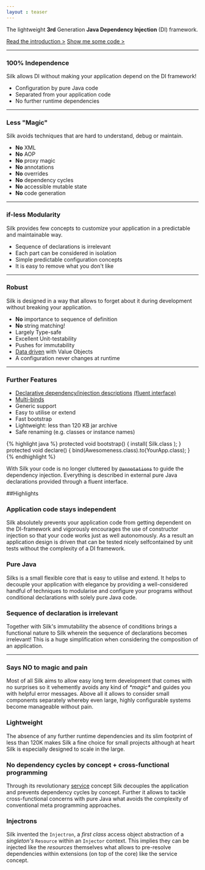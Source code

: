 ```yaml
---
layout : teaser
---
```


The lightweight <nobr><b>3rd</b> Generation <b>Java</nobr> Dependency Injection</b> (DI) framework.

<div class="teaser">
	<a href="userguide/intro.html" class="next">Read the introduction &gt;</a>
	<a class="next" href="userguide/snippets.html">Show me some code &gt;</a>
	<hr/>
	<div>
	<h3>100% Independence</h3></th>
	<p>Silk allows DI without making your application depend on the DI framework!</p>
	<ul>
	<li>Configuration by pure Java code</li>
	<li>Separated from your application code</li>
	<li>No further runtime dependencies</li>
	</ul>
	</div>
	<hr/>
	<div>
	<h3>Less "Magic"</h3>
	<p>Silk avoids techniques that are hard to understand, debug or maintain.</p>
	<ul>
	<li><b>No</b> XML</li>
	<li><b>No</b> AOP</li>
	<li><b>No</b> proxy magic</li>
	<li><b>No</b> annotations</li>
	<li><b>No</b> overrides</li>
	<li><b>No</b> dependency cycles</li>
	<li><b>No</b> accessible mutable state</li>
	<li><b>No</b> code generation</li>
	</ul>
	</div>
	<hr/>
	<div>
	<h3>if-less Modularity</h3>
	<p>Silk provides few concepts to customize your application in a predictable and maintainable way.</p>
	<ul>
	<li>Sequence of declarations is irrelevant</li> 
	<li>Each part can be considered in isolation</li>
	<li>Simple predictable configuration concepts</li>
	<li>It is easy to remove what you don't like</li>
	</ul>
	</div>		
	<hr/>
	<div>
	<h3>Robust</h3>
	<p>Silk is designed in a way that allows to forget about it during development without breaking your application.</p>
	<ul>
	<li><b>No</b> importance to sequence of definition</li>
	<li><b>No</b> string matching!</li>
	<li>Largely Type-safe</li>
	<li>Excellent Unit-testability </li>
	<li>Pushes for immutability</li>
	<li><a href="userguide/data.html">Data driven</a> with Value Objects</li>
	<li>A configuration never changes at runtime</li>
	</ul>
	</div>
	<hr/>
	<div>
	<h3>Further Features</h3>
	<ul>
	<li><a href="userguide/binds.html">Declarative dependency/injection descriptions</a> <a href="userguide/binds.html#binder">(fluent interface)</a></li>
	<li><a href="userguide/binds.html#multi">Multi-binds</a></li>
	<li>Generic support</li>
	<li>Easy to utilise or extend</li>
	<li>Fast bootstrap</li>
	<li>Lightweight: less than 120 KB jar archive</li>
	<li>Safe renaming (e.g. classes or instance names)</li>
	</ul>
	</div>
</div>

{% highlight java %}
protected void bootstrap() {
	install( Silk.class );
}
protected void declare() {
	bind(Awesomeness.class).to(YourApp.class);
}
{% endhighlight %}


With Silk your code is no longer cluttered by <s>`@annotations`</s> to guide the dependency injection. 
Everything is described in external pure Java declarations provided through a fluent interface.

##Highlights

### Application code stays independent 
Silk absolutely prevents your application code from getting dependent on the DI-framework and 
vigorously encourages the use of constructor injection so that your code works just as well autonomously. 
As a result an application design is driven that can be tested nicely selfcontained by unit tests without the complexity of a DI framework.

### Pure Java
Silks is a small flexible core that is easy to utilise and extend. 
It helps to decouple your application with elegance by providing a well-considered handful of 
techniques to modularise and configure your programs without conditional declarations with solely pure Java code. 

### Sequence of declaration is irrelevant
Together with Silk's immutability the absence of conditions brings a functional nature to Silk wherein the sequence of declarations becomes irrelevant!
 This is a huge simplification when considering the composition of an application. 

----

### Says NO to magic and pain
Most of all Silk aims to allow easy long term development that comes with no surprises so it vehemently avoids any kind of _\*magic\*_ and guides you with helpful error messages.
Above all it allows to consider small components separately whereby even large, highly configurable systems become manageable without pain. 

### Lightweight
The absence of any further runtime dependencies and its slim footprint of less than 120K makes Silk a fine 
choice for small projects although at heart Silk is especially designed to scale in the large.

### No dependency cycles by concept + cross-functional programming
Through its revolutionary <a href="userguide/services.html">service</a> concept Silk decouples the application and prevents dependency cycles by concept. 
Further it allows to tackle cross-functional concerns with pure Java what avoids the complexity of conventional meta programming approaches.

### Injectrons
Silk invented the `Injectron`, a _first class_ access object abstraction of a _singleton's_ `Resource` within an `Injector` context. 
This implies they can be injected like the _resources_ themselves what allows to pre-resolve dependencies within extensions (on top of the core) like the service concept.  

